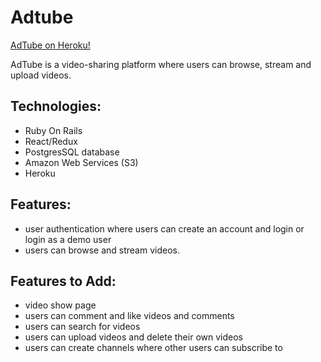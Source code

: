 # **Adtube**

[AdTube on Heroku!](https://adtube1.herokuapp.com/#/)

AdTube is a video-sharing platform where users can browse, stream and upload videos.

## **Technologies:**

* Ruby On Rails
* React/Redux
* PostgresSQL database
* Amazon Web Services (S3)
* Heroku

## **Features:**

* user authentication where users can create an account and login or login as a demo user
* users can browse and stream videos.

## **Features to Add:**

* video show page
* users can comment and like videos and comments
* users can search for videos
* users can upload videos and delete their own videos
* users can create channels where other users can subscribe to
